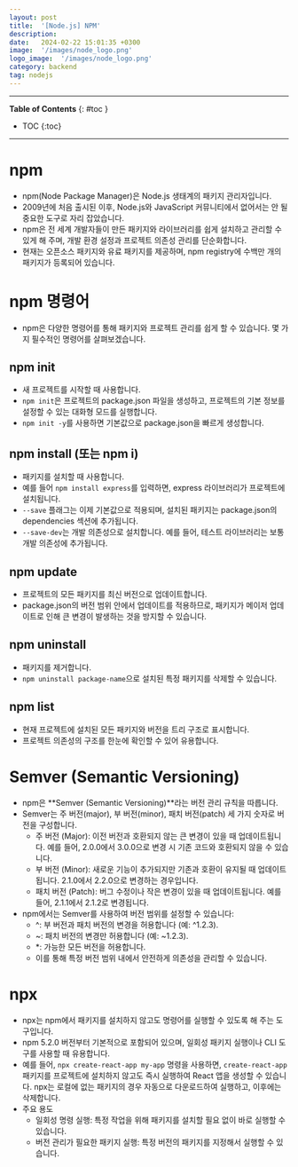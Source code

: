 ```yaml
---
layout: post
title:  '[Node.js] NPM'
description: 
date:   2024-02-22 15:01:35 +0300
image:  '/images/node_logo.png'
logo_image:  '/images/node_logo.png'
category: backend
tag: nodejs
---
```

---

**Table of Contents**
{: #toc }
*  TOC
{:toc}

---

# npm

- npm(Node Package Manager)은 Node.js 생태계의 패키지 관리자입니다. 
- 2009년에 처음 출시된 이후, Node.js와 JavaScript 커뮤니티에서 없어서는 안 될 중요한 도구로 자리 잡았습니다. 
- npm은 전 세계 개발자들이 만든 패키지와 라이브러리를 쉽게 설치하고 관리할 수 있게 해 주며, 개발 환경 설정과 프로젝트 의존성 관리를 단순화합니다. 
- 현재는 오픈소스 패키지와 유료 패키지를 제공하며, npm registry에 수백만 개의 패키지가 등록되어 있습니다.

# npm 명령어

- npm은 다양한 명령어를 통해 패키지와 프로젝트 관리를 쉽게 할 수 있습니다. 몇 가지 필수적인 명령어를 살펴보겠습니다.

## npm init

- 새 프로젝트를 시작할 때 사용합니다. 
- `npm init`은 프로젝트의 package.json 파일을 생성하고, 프로젝트의 기본 정보를 설정할 수 있는 대화형 모드를 실행합니다.
- `npm init -y`를 사용하면 기본값으로 package.json을 빠르게 생성합니다.

## npm install (또는 npm i)

- 패키지를 설치할 때 사용합니다. 
- 예를 들어 `npm install express`를 입력하면, express 라이브러리가 프로젝트에 설치됩니다.
- `--save` 플래그는 이제 기본값으로 적용되며, 설치된 패키지는 package.json의 dependencies 섹션에 추가됩니다.
- `--save-dev`는 개발 의존성으로 설치합니다. 예를 들어, 테스트 라이브러리는 보통 개발 의존성에 추가됩니다.

## npm update

- 프로젝트의 모든 패키지를 최신 버전으로 업데이트합니다. 
- package.json의 버전 범위 안에서 업데이트를 적용하므로, 패키지가 메이저 업데이트로 인해 큰 변경이 발생하는 것을 방지할 수 있습니다.

## npm uninstall

- 패키지를 제거합니다. 
- `npm uninstall package-name`으로 설치된 특정 패키지를 삭제할 수 있습니다.

## npm list

- 현재 프로젝트에 설치된 모든 패키지와 버전을 트리 구조로 표시합니다. 
- 프로젝트 의존성의 구조를 한눈에 확인할 수 있어 유용합니다.

# Semver (Semantic Versioning)
- npm은 **Semver (Semantic Versioning)**라는 버전 관리 규칙을 따릅니다. 
- Semver는 주 버전(major), 부 버전(minor), 패치 버전(patch) 세 가지 숫자로 버전을 구성합니다.
  - 주 버전 (Major): 이전 버전과 호환되지 않는 큰 변경이 있을 때 업데이트됩니다. 예를 들어, 2.0.0에서 3.0.0으로 변경 시 기존 코드와 호환되지 않을 수 있습니다.
  - 부 버전 (Minor): 새로운 기능이 추가되지만 기존과 호환이 유지될 때 업데이트됩니다. 2.1.0에서 2.2.0으로 변경하는 경우입니다.
  - 패치 버전 (Patch): 버그 수정이나 작은 변경이 있을 때 업데이트됩니다. 예를 들어, 2.1.1에서 2.1.2로 변경됩니다.
- npm에서는 Semver를 사용하여 버전 범위를 설정할 수 있습니다:
  - ^: 부 버전과 패치 버전의 변경을 허용합니다 (예: ^1.2.3).
  - ~: 패치 버전의 변경만 허용합니다 (예: ~1.2.3).
  - *: 가능한 모든 버전을 허용합니다.
  - 이를 통해 특정 버전 범위 내에서 안전하게 의존성을 관리할 수 있습니다.

# npx
- npx는 npm에서 패키지를 설치하지 않고도 명령어를 실행할 수 있도록 해 주는 도구입니다. 
- npm 5.2.0 버전부터 기본적으로 포함되어 있으며, 일회성 패키지 실행이나 CLI 도구를 사용할 때 유용합니다.
- 예를 들어, `npx create-react-app my-app` 명령을 사용하면, `create-react-app` 패키지를 프로젝트에 설치하지 않고도 즉시 실행하여 React 앱을 생성할 수 있습니다. npx는 로컬에 없는 패키지의 경우 자동으로 다운로드하여 실행하고, 이후에는 삭제합니다.
- 주요 용도
  - 일회성 명령 실행: 특정 작업을 위해 패키지를 설치할 필요 없이 바로 실행할 수 있습니다.
  - 버전 관리가 필요한 패키지 실행: 특정 버전의 패키지를 지정해서 실행할 수 있습니다.